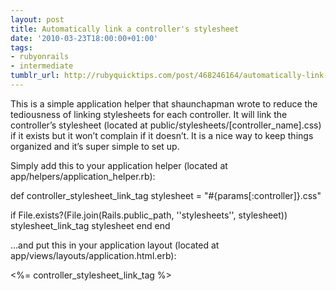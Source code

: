 ```yaml
---
layout: post
title: Automatically link a controller's stylesheet
date: '2010-03-23T18:00:00+01:00'
tags:
- rubyonrails
- intermediate
tumblr_url: http://rubyquicktips.com/post/468246164/automatically-link-a-controllers-stylesheet
---
```

This is a simple application helper that shaunchapman wrote to reduce the tediousness of linking stylesheets for each controller. It will link the controller’s stylesheet (located at public/stylesheets/[controller_name].css) if it exists but it won’t complain if it doesn’t. It is a nice way to keep things organized and it’s super simple to set up.

Simply add this to your application helper (located at app/helpers/application_helper.rb):

def controller_stylesheet_link_tag
  stylesheet = "#{params[:controller]}.css"
    
  if File.exists?(File.join(Rails.public_path, ''stylesheets'', stylesheet))
    stylesheet_link_tag stylesheet
  end
end

…and put this in your application layout (located at app/views/layouts/application.html.erb):

<%= controller_stylesheet_link_tag %>
